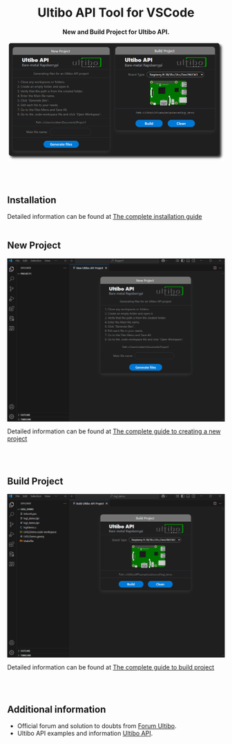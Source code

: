 <h1 align="center">Ultibo API Tool for VSCode</h1>
<p align="center"><strong>New and Build Project for Ultibo API.</strong></p>

<p align="center">
    <img align="center" src="img/Extensp.png" width="auto" alt="UltiboAPI">
</p>

<br></br>

## Installation
Detailed information can be found at [The complete installation guide](https://github.com/rcla/Ultibo_API_Tool/blob/master/INSTALLATION.md)
<br></br>

## New Project
<p align="center">
    <img align="center" src="img/NewProj.gif" width="auto" alt="New Project Ultibo API Tool">
</p>

Detailed information can be found at [The complete guide to creating a new project](https://github.com/rcla/Ultibo_API_Tool/blob/master/NEWPROJECT.md)

<br></br>
## Build Project
<p align="center">
    <img align="center" src="img/BuildProj.gif" width="auto" alt="Build Project Ultibo API Tool">
</p>

Detailed information can be found at [The complete guide to build project](https://github.com/rcla/Ultibo_API_Tool/blob/master/BUILDPROJECT.md)

<br></br>
## Additional information

- Official forum and solution to doubts from [Forum Ultibo](https://ultibo.org/forum/index.php).
- Ultibo API examples and information [Ultibo API](https://github.com/ultibohub/API).
